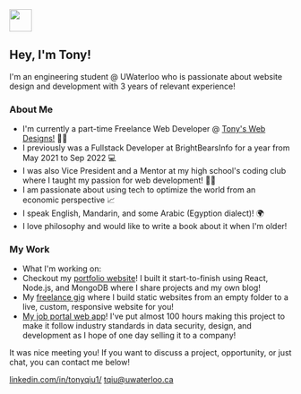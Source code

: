 <img style="width: 40x; height: 40px" src="https://emoj.ml/ablobcolorshift.gif"/>
<h2>Hey, I'm Tony!</h2>

<p>I'm an engineering student @ UWaterloo who is passionate about website design and development with 3 years of relevant experience!</p>

<h3>About Me</h3>
<ul>
  <li>I'm currently a part-time Freelance Web Developer @ <a href="https://tonyswebdesigns.ca/">Tony's Web Designs!</a> 👨‍💻</li>
<li>I previously was a Fullstack Developer at BrightBearsInfo for a year from May 2021 to Sep 2022 💻</li>
<li>I was also Vice President and a Mentor at my high school's coding club where I taught my passion for web development! 🧑‍🏫</li>
<li>I am passionate about using tech to optimize the world from an economic perspective 📈</li>
<li>I speak English, Mandarin, and some Arabic (Egyption dialect)! 🌍</li>
<li>I love philosophy and would like to write a book about it when I'm older!</li>
</ul>

<h3>My Work</h3>
<ul>
<li>What I'm working on:</li>
  <li>Checkout my <a href="https://tonyqiu.ca/">portfolio website</a>! I built it start-to-finish using React, Node.js, and MongoDB where I share projects and my own blog!</li>
  <li>My <a href="https://tonyswebdesigns.ca/">freelance gig</a> where I build static websites from an empty folder to a live, custom, responsive website for you!</li>
  <li><a href="https://modernjobportal.netlify.app/">My job portal web app</a>! I've put almost 100 hours making this project to make it follow industry standards in data security, design, and development as I hope of one day selling it to a company!</li>
</ul>

<p>It was nice meeting you! If you want to discuss a project, opportunity, or just chat, you can contact me below!</p>
<a href="https://www.linkedin.com/in/tonyqiu1/">linkedin.com/in/tonyqiu1/</a>
<a href="mailto:tqiu@uwaterloo.ca">tqiu@uwaterloo.ca</a>

